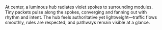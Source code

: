At center, a luminous hub radiates violet spokes to surrounding modules. Tiny packets pulse along the spokes, converging and fanning out with rhythm and intent. The hub feels authoritative yet lightweight—traffic flows smoothly, rules are respected, and pathways remain visible at a glance.
